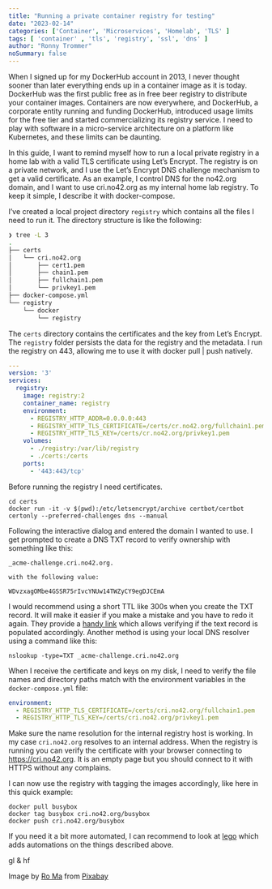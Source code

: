 ```yaml
---
title: "Running a private container registry for testing"
date: "2023-02-14"
categories: ['Container', 'Microservices', 'Homelab', 'TLS' ]
tags: [ 'container' , 'tls', 'registry', 'ssl', 'dns' ]
author: "Ronny Trommer"
noSummary: false
---
```


When I signed up for my DockerHub account in 2013, I never thought sooner than later everything ends up in a container image as it is today. DockerHub was the first public free as in free beer registry to distribute your container images. Containers are now everywhere, and DockerHub, a corporate entity running and funding DockerHub, introduced usage limits for the free tier and started commercializing its registry service. I need to play with software in a micro-service architecture on a platform like Kubernetes, and these limits can be daunting.

In this guide, I want to remind myself how to run a local private registry in a home lab with a valid TLS certificate using Let’s Encrypt. The registry is on a private network, and I use the Let’s Encrypt DNS challenge mechanism to get a valid certificate. As an example, I control DNS for the no42.org domain, and I want to use cri.no42.org as my internal home lab registry.
To keep it simple, I describe it with docker-compose.

I’ve created a local project directory `registry` which contains all the files I need to run it. The directory structure is like the following:

```bash
❯ tree -L 3
.
├── certs
│   └── cri.no42.org
│       ├── cert1.pem
│       ├── chain1.pem
│       ├── fullchain1.pem
│       └── privkey1.pem
├── docker-compose.yml
└── registry
    └── docker
        └── registry
```

The `certs` directory contains the certificates and the key from Let’s Encrypt. The `registry` folder persists the data for the registry and the metadata. I run the registry on 443, allowing me to use it with docker pull | push natively.

```yaml
---
version: '3'
services:
  registry:
    image: registry:2
    container_name: registry
    environment:
      - REGISTRY_HTTP_ADDR=0.0.0.0:443
      - REGISTRY_HTTP_TLS_CERTIFICATE=/certs/cr.no42.org/fullchain1.pem
      - REGISTRY_HTTP_TLS_KEY=/certs/cr.no42.org/privkey1.pem
    volumes:
      - ./registry:/var/lib/registry
      - ./certs:/certs
    ports:
      - '443:443/tcp'
```

Before running the registry I need certificates. 

```
cd certs
docker run -it -v $(pwd):/etc/letsencrypt/archive certbot/certbot certonly --preferred-challenges dns --manual
```

Following the interactive dialog and entered the domain I wanted to use. I get prompted to create a DNS TXT record to verify ownership with something like this:

```
_acme-challenge.cri.no42.org.

with the following value:

WDvzxagOMbe4GSSR75rIvcYNUw14TWZyCY9egDJCEmA
```

I would recommend using a short TTL like 300s when you create the TXT record. It will make it easier if you make a mistake and you have to redo it again. They provide a [handy link](https://toolbox.googleapps.com/apps/dig/#TXT/_acme-challenge.cri.no42.org) which allows verifying if the text record is populated accordingly.
Another method is using your local DNS resolver using a command like this:

```
nslookup -type=TXT _acme-challenge.cri.no42.org
```

When I receive the certificate and keys on my disk, I need to verify the file names and directory paths match with the environment variables in the `docker-compose.yml` file:

```yaml
environment:
  - REGISTRY_HTTP_TLS_CERTIFICATE=/certs/cri.no42.org/fullchain1.pem
  - REGISTRY_HTTP_TLS_KEY=/certs/cri.no42.org/privkey1.pem
```

Make sure the name resolution for the internal registry host is working. In my case `cri.no42.org` resolves to an internal address. When the registry is running you can verify the certificate with your browser connecting to https://cri.no42.org. It is an empty page but you should connect to it with HTTPS without any complains.

I can now use the registry with tagging the images accordingly, like here in this quick example:

```
docker pull busybox
docker tag busybox cri.no42.org/busybox
docker push cri.no42.org/busybox
```

If you need it a bit more automated, I can recommend to look at [lego](https://go-acme.github.io/lego/) which adds automations on the things described above.

gl & hf


Image by [Ro Ma](https://pixabay.com/users/roma1880-2180741/?utm_source=link-attribution&amp;utm_medium=referral&amp;utm_campaign=image&amp;utm_content=3859388) from [Pixabay](https://pixabay.com//?utm_source=link-attribution&amp;utm_medium=referral&amp;utm_campaign=image&amp;utm_content=3859388)
